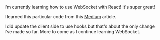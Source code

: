 I'm currently learning how to use WebSocket with React! It's super great!

I learned this particular code from this [Medium](https://medium.com/dailyjs/combining-react-with-socket-io-for-real-time-goodness-d26168429a34) article.

I did update the client side to use hooks but that's about the only change I've made so far. More to come as I continue learning WebSocket.